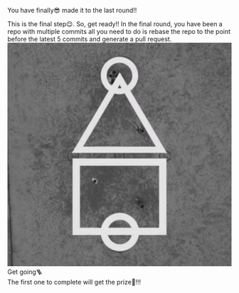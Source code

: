 You have finally😎 made it to the last round!!

This is the final step😌. So, get ready!!
In the final round, you have been a repo with multiple commits all you need to do is  rebase the repo to the point before the latest 5 commits and generate a pull request.<br/>
 ![Round 4](https://github.com/shreyan55/assets/blob/main/WhatsApp%20Image%202022-01-22%20at%2012.10.06.jpeg)
Get going🪜
<br/>
The first one to complete will get the prize🎁!!!
